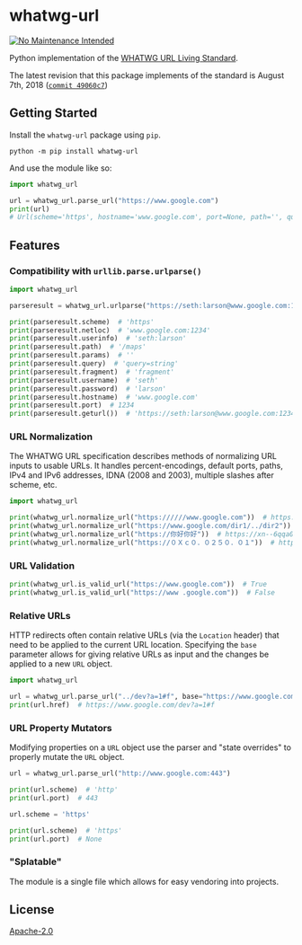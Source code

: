 # whatwg-url

[![No Maintenance Intended](http://unmaintained.tech/badge.svg)](http://unmaintained.tech/)

Python implementation of the [WHATWG URL Living Standard](https://url.spec.whatwg.org/).

The latest revision that this package implements of the standard is August 7th, 2018 ([`commit 49060c7`](https://github.com/whatwg/url/commit/49060c74d3047602a572f9e88a6a1101f4fd32f3))

## Getting Started

Install the `whatwg-url` package using `pip`.

`python -m pip install whatwg-url`

And use the module like so:

```python
import whatwg_url

url = whatwg_url.parse_url("https://www.google.com")
print(url)
# Url(scheme='https', hostname='www.google.com', port=None, path='', query='', fragment='')
```

## Features

### Compatibility with `urllib.parse.urlparse()`

```python
import whatwg_url

parseresult = whatwg_url.urlparse("https://seth:larson@www.google.com:1234/maps?query=string#fragment")

print(parseresult.scheme)  # 'https'
print(parseresult.netloc)  # 'www.google.com:1234'
print(parseresult.userinfo)  # 'seth:larson'
print(parseresult.path)  # '/maps'
print(parseresult.params)  # ''
print(parseresult.query)  # 'query=string'
print(parseresult.fragment)  # 'fragment'
print(parseresult.username)  # 'seth'
print(parseresult.password)  # 'larson'
print(parseresult.hostname)  # 'www.google.com'
print(parseresult.port)  # 1234
print(parseresult.geturl())  # 'https://seth:larson@www.google.com:1234/maps?query=string#fragment'
```

### URL Normalization

The WHATWG URL specification describes methods of normalizing URL inputs to usable URLs.
It handles percent-encodings, default ports, paths, IPv4 and IPv6 addresses, IDNA (2008 and 2003), multiple slashes after scheme, etc.

```python
import whatwg_url

print(whatwg_url.normalize_url("https://////www.google.com"))  # https://www.google.com
print(whatwg_url.normalize_url("https://www.google.com/dir1/../dir2"))  # https://www.google.com/dir2
print(whatwg_url.normalize_url("https://你好你好"))  # https://xn--6qqa088eba/
print(whatwg_url.normalize_url("https://０Ｘｃ０．０２５０．０１"))  # https://192.168.0.1/
```

### URL Validation

```python
print(whatwg_url.is_valid_url("https://www.google.com"))  # True
print(whatwg_url.is_valid_url("https://www .google.com"))  # False
```

### Relative URLs

HTTP redirects often contain relative URLs (via the `Location` header) that need to be applied to the current URL location.
Specifying the `base` parameter allows for giving relative URLs as input and the changes be applied to a new `URL` object.

```python
import whatwg_url

url = whatwg_url.parse_url("../dev?a=1#f", base="https://www.google.com/maps")
print(url.href)  # https://www.google.com/dev?a=1#f
```

### URL Property Mutators

Modifying properties on a `URL` object use the parser and "state overrides" to properly mutate the `URL` object.

```python
url = whatwg_url.parse_url("http://www.google.com:443")

print(url.scheme)  # 'http'
print(url.port)  # 443

url.scheme = 'https'

print(url.scheme)  # 'https'
print(url.port)  # None
```

### "Splatable"

The module is a single file which allows for easy vendoring into projects.

## License

[Apache-2.0](https://github.com/SethMichaelLarson/whatwg-url/blob/master/LICENSE)
